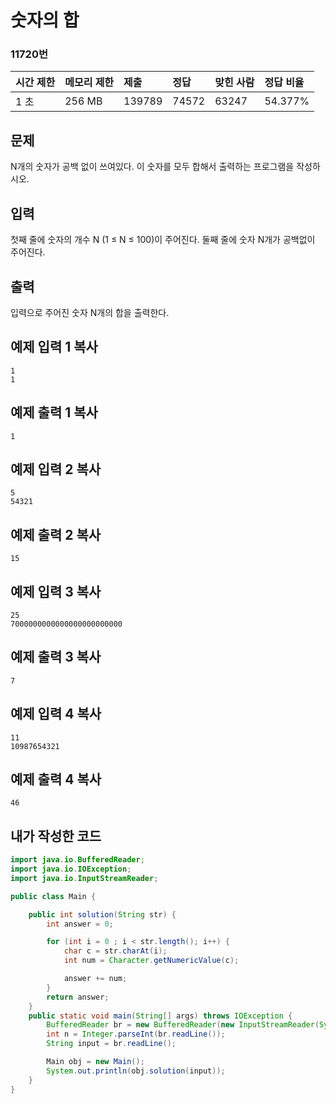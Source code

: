 # 숫자의 합

### 11720번

| 시간 제한 | 메모리 제한 | 제출   | 정답  | 맞힌 사람 | 정답 비율 |
| :-------- | :---------- | :----- | :---- | :-------- | :-------- |
| 1 초      | 256 MB      | 139789 | 74572 | 63247     | 54.377%   |

## 문제

N개의 숫자가 공백 없이 쓰여있다. 이 숫자를 모두 합해서 출력하는 프로그램을 작성하시오.

## 입력

첫째 줄에 숫자의 개수 N (1 ≤ N ≤ 100)이 주어진다. 둘째 줄에 숫자 N개가 공백없이 주어진다.

## 출력

입력으로 주어진 숫자 N개의 합을 출력한다.

## 예제 입력 1 복사

```
1
1
```

## 예제 출력 1 복사

```
1
```

## 예제 입력 2 복사

```
5
54321
```

## 예제 출력 2 복사

```
15
```

## 예제 입력 3 복사

```
25
7000000000000000000000000
```

## 예제 출력 3 복사

```
7
```

## 예제 입력 4 복사

```
11
10987654321
```

## 예제 출력 4 복사

```
46
```



## 내가 작성한 코드

```java
import java.io.BufferedReader;
import java.io.IOException;
import java.io.InputStreamReader;

public class Main {

    public int solution(String str) {
        int answer = 0;

        for (int i = 0 ; i < str.length(); i++) {
            char c = str.charAt(i);
            int num = Character.getNumericValue(c);

            answer += num;
        }
        return answer;
    }
    public static void main(String[] args) throws IOException {
        BufferedReader br = new BufferedReader(new InputStreamReader(System.in));
        int n = Integer.parseInt(br.readLine());
        String input = br.readLine();

        Main obj = new Main();
        System.out.println(obj.solution(input));
    }
}

```

